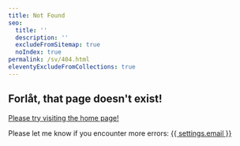 ```yaml
---
title: Not Found
seo:
  title: ''
  description: ''
  excludeFromSitemap: true
  noIndex: true
permalink: /sv/404.html
eleventyExcludeFromCollections: true
---
```


## Forlåt, that page doesn't exist!

[Please try visiting the home page!](/)

Please let me know if you encounter more errors:
<a href="mailto:{{ settings.email }}">{{ settings.email }}</a>
